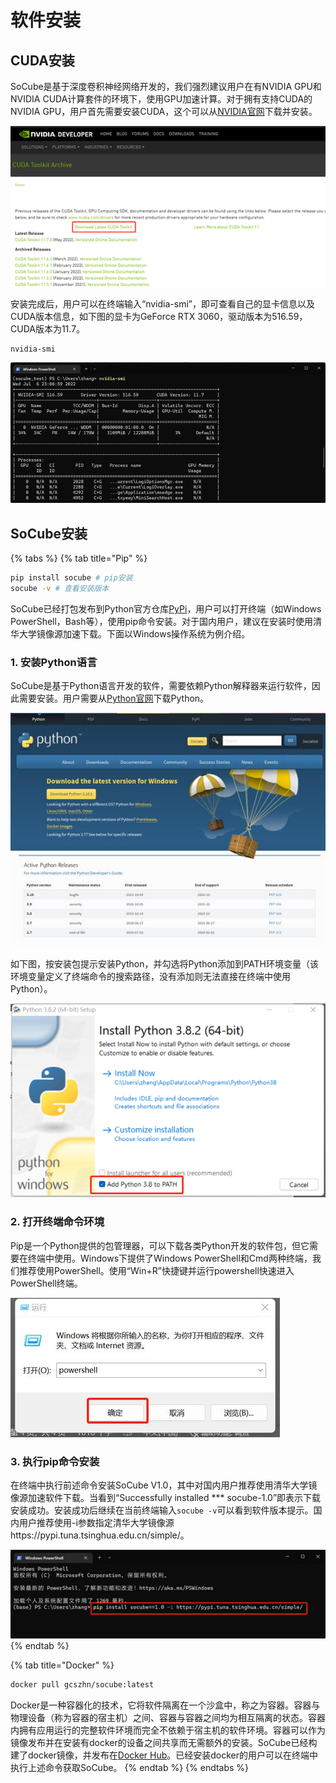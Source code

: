 # 软件安装

## CUDA安装

SoCube是基于深度卷积神经网络开发的，我们强烈建议用户在有NVIDIA GPU和NVIDIA CUDA计算套件的环境下，使用GPU加速计算。对于拥有支持CUDA的NVIDIA GPU，用户首先需要安装CUDA，这个可以从[NVIDIA官网](https://developer.nvidia.com/cuda-toolkit-archive)下载并安装。

![Nvidia cuda下载页面](.gitbook/assets/fig7.png)

安装完成后，用户可以在终端输入“nvidia-smi”，即可查看自己的显卡信息以及CUDA版本信息，如下图的显卡为GeForce RTX 3060，驱动版本为516.59，CUDA版本为11.7。

```powershell
nvidia-smi
```

![nvidia-smi](.gitbook/assets/fig8.png)

## SoCube安装

{% tabs %}
{% tab title="Pip" %}
```bash
pip install socube # pip安装
socube -v # 查看安装版本
```

SoCube已经打包发布到Python官方仓库[PyPi](https://pypi.org/project/socube/)，用户可以打开终端（如Windows PowerShell，Bash等），使用pip命令安装。对于国内用户，建议在安装时使用清华大学镜像源加速下载。下面以Windows操作系统为例介绍。

### 1. 安装Python语言

SoCube是基于Python语言开发的软件，需要依赖Python解释器来运行软件，因此需要安装。用户需要从[Python官网](https://www.python.org/getit/)下载Python。

![Python官网](.gitbook/assets/fig1.jpg)

如下图，按安装包提示安装Python，并勾选将Python添加到PATH环境变量（该环境变量定义了终端命令的搜索路径，没有添加则无法直接在终端中使用Python）。

![Python安装页面](.gitbook/assets/fig2.png)

### 2. 打开终端命令环境

Pip是一个Python提供的包管理器，可以下载各类Python开发的软件包，但它需要在终端中使用。Windows下提供了Windows PowerShell和Cmd两种终端，我们推荐使用PowerShell。使用“Win+R”快捷键并运行powershell快速进入PowerShell终端。

![运行powershell](.gitbook/assets/fig3.jpg)

### 3. 执行pip命令安装

在终端中执行前述命令安装SoCube V1.0，其中对国内用户推荐使用清华大学镜像源加速软件下载。当看到“Successfully installed \*\*\* socube-1.0”即表示下载安装成功。安装成功后继续在当前终端输入`socube -v`可以看到软件版本提示。国内用户推荐使用-i参数指定清华大学镜像源https://pypi.tuna.tsinghua.edu.cn/simple/。

![执行pip安装](.gitbook/assets/fig4.png)
{% endtab %}

{% tab title="Docker" %}
```bash
docker pull gcszhn/socube:latest
```

Docker是一种容器化的技术，它将软件隔离在一个沙盒中，称之为容器。容器与物理设备（称为容器的宿主机）之间、容器与容器之间均为相互隔离的状态。容器内拥有应用运行的完整软件环境而完全不依赖于宿主机的软件环境。容器可以作为镜像发布并在安装有docker的设备之间共享而无需额外的安装。SoCube已经构建了docker镜像，并发布在[Docker Hub](https://hub.docker.com/repository/docker/gcszhn/socube)。已经安装docker的用户可以在终端中执行上述命令获取SoCube。
{% endtab %}
{% endtabs %}


